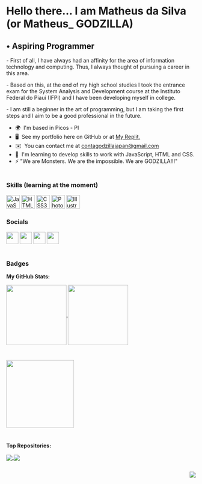 Hello there... I am Matheus da Silva (or Matheus\_ GODZILLA)
================================================================================================================================================================

• Aspiring Programmer
---------------------

\- First of all, I have always had an affinity for the area of information technology and computing. Thus, I always thought of pursuing a career in this area.  

\- Based on this, at the end of my high school studies I took the entrance exam for the System Analysis and Development course at the Instituto Federal do Piauí (IFPI) and I have been developing myself in college. 

\- I am still a beginner in the art of programming, but I am taking the first steps and I aim to be a good professional in the future.  
                                                                              
* 🌍  I'm based in Picos - PI
* 🖥️  See my portfolio here on GitHub or at [My Replit.](http://replit.com/@matheusgodzilla) 
* ✉️  You can contact me at [contagodzillajapan@gmail.com](mailto:contagodzillajapan@gmail.com)           
* 🧠  I'm learning to develop skills to work with JavaScript, HTML and CSS.
* ⚡  "We are Monsters. We are the impossible. We are GODZILLA!!!"

#


### Skills (learning at the moment)

<p align="left">
<a href="https://developer.mozilla.org/en-US/docs/Web/JavaScript" target="_blank" rel="noreferrer"><img src="https://raw.githubusercontent.com/danielcranney/readme-generator/main/public/icons/skills/javascript-colored.svg" width="36" height="36" alt="JavaScript" /></a>
<a href="https://developer.mozilla.org/en-US/docs/Glossary/HTML5" target="_blank" rel="noreferrer"><img src="https://raw.githubusercontent.com/danielcranney/readme-generator/main/public/icons/skills/html5-colored.svg" width="36" height="36" alt="HTML5" /></a>
<a href="https://www.w3.org/TR/CSS/#css" target="_blank" rel="noreferrer"><img src="https://raw.githubusercontent.com/danielcranney/readme-generator/main/public/icons/skills/css3-colored.svg" width="36" height="36" alt="CSS3" /></a>
<a href="https://www.adobe.com/uk/products/photoshop.html" target="_blank" rel="noreferrer"><img src="https://raw.githubusercontent.com/danielcranney/readme-generator/main/public/icons/skills/photoshop-colored.svg" width="36" height="36" alt="Photoshop" /></a>
<a href="adobe.com/uk/products/illustrator.html" target="_blank" rel="noreferrer"><img src="https://raw.githubusercontent.com/danielcranney/readme-generator/main/public/icons/skills/illustrator-colored.svg" width="36" height="36" alt="Illustrator" /></a>
</p>

### Socials

<p align="left"> <a href="https://www.github.com/MatheusGODZILLA" target="_blank" rel="noreferrer"><img src="https://raw.githubusercontent.com/danielcranney/readme-generator/main/public/icons/socials/github.svg" width="32" height="32" /></a> <a href="http://www.instagram.com/matheusgodzilla" target="_blank" rel="noreferrer"><img src="https://raw.githubusercontent.com/danielcranney/readme-generator/main/public/icons/socials/instagram.svg" width="32" height="32" /></a> <a href="https://www.twitter.com/math_godzilla" target="_blank" rel="noreferrer"><img src="https://raw.githubusercontent.com/danielcranney/readme-generator/main/public/icons/socials/twitter.svg" width="32" height="32" /></a> <a href="https://www.youtube.com/c/@Matheus_GODZILLA" target="_blank" rel="noreferrer"><img src="https://raw.githubusercontent.com/danielcranney/readme-generator/main/public/icons/socials/youtube.svg" width="32" height="32" /></a></p>

#

### Badges

<b>My GitHub Stats:</b>

<a href="https://github.com/MatheusGODZILLA/github-readme-stats">
  <img height=160 align="center" src="https://github-readme-stats.vercel.app/api?username=MatheusGODZILLA&show_icons=true&theme=synthwave" />
</a>
<a href="https://github.com/MatheusGODZILLA/convoychat">
  <img height=160 align="center" src="https://github-readme-stats.vercel.app/api/top-langs/?username=MatheusGODZILLA&layout=compact&show_icons=true&theme=synthwave&langs_count=8&card_width=320" />
</a>

#
<a href="http://www.github.com/MatheusGODZILLA"><img height=180 src="https://github-readme-streak-stats.herokuapp.com/?user=MatheusGODZILLA&theme=synthwave" /></a>

#
<b>Top Repositories:</b>

<a href="https://github.com/MatheusGODZILLA/godzilla-rush">
  <img align="center" src="https://github-readme-stats.vercel.app/api/pin/?username=MatheusGODZILLA&repo=godzilla-rush&show_icons=true&theme=synthwave" />
</a>
<a href="https://github.com/ifpi-picos/gerenciador-de-livros-pmf">
  <img align="center" src="https://github-readme-stats.vercel.app/api/pin/?username=ifpi-picos&repo=gerenciador-de-livros-pmf&show_icons=true&theme=synthwave" />
</a>


## <p align="right">![](https://media.tenor.com/b2Y5wnb-KxUAAAAi/godzilla.gif)<p>
  
